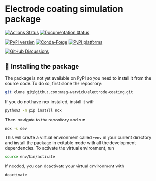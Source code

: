 # Electrode coating simulation package

[![Actions Status][actions-badge]][actions-link]
[![Documentation Status][rtd-badge]][rtd-link]

[![PyPI version][pypi-version]][pypi-link]
[![Conda-Forge][conda-badge]][conda-link]
[![PyPI platforms][pypi-platforms]][pypi-link]

[![GitHub Discussions][github-discussions-badge]][github-discussions-link]

<!-- SPHINX-START -->

<!-- prettier-ignore-start -->

[actions-badge]:            https://github.com/mmsg-warwick/electrode-coating/workflows/CI/badge.svg
[actions-link]:             https://github.com/mmsg-warwick/electrode-coating/actions
[conda-badge]:              https://img.shields.io/conda/vn/conda-forge/electrode-coating
[conda-link]:               https://github.com/conda-forge/electrode-coating-feedstock
[github-discussions-badge]: https://img.shields.io/static/v1?label=Discussions&message=Ask&color=blue&logo=github
[github-discussions-link]:  https://github.com/mmsg-warwick/electrode-coating/discussions
[pypi-link]:                https://pypi.org/project/electrode-coating/
[pypi-platforms]:           https://img.shields.io/pypi/pyversions/electrode-coating
[pypi-version]:             https://img.shields.io/pypi/v/electrode-coating
[rtd-badge]:                https://readthedocs.org/projects/electrode-coating/badge/?version=latest
[rtd-link]:                 https://electrode-coating.readthedocs.io/en/latest/?badge=latest

<!-- prettier-ignore-end -->

## 🚀 Installing the package
The package is not yet available on PyPI so you need to install it from the source code. To do so, first clone the repository:

```bash
git clone git@github.com:mmsg-warwick/electrode-coating.git
```

If you do not have nox installed, install it with

```bash
python3 -m pip install nox
```

Then, navigate to the repository and run

```bash
nox -s dev
```

This will create a virtual environment called `venv` in your current directory and install the package in editable mode with all the development dependencies. To activate the virtual environment, run

```bash
source env/bin/activate
```

If needed, you can deactivate your virtual environment with

```bash
deactivate
```
